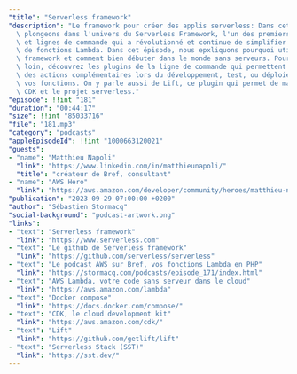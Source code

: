 ```yaml
---
"title": "Serverless framework"
"description": "Le framework pour créer des applis serverless: Dans cet épisode, nous\
  \ plongeons dans l'univers du Serverless Framework, l'un des premiers frameworks\
  \ et lignes de commande qui a révolutionné et continue de simplifier la création\
  \ de fonctions Lambda. Dans cet épisode, nous epxliquons pourquoi utiliser Serverless\
  \ framework et comment bien débuter dans le monde sans serveurs. Pour aller plus\
  \ loin, découvrez les plugins de la ligne de commande qui permettent de réaliser\
  \ des actions complémentaires lors du développement, test, ou déploiements de vos\
  \ vos fonctions. On y parle aussi de Lift, ce plugin qui permet de marrier du code\
  \ CDK et le projet serverless."
"episode": !!int "181"
"duration": "00:44:17"
"size": !!int "85033716"
"file": "181.mp3"
"category": "podcasts"
"appleEpisodeId": !!int "1000663120021"
"guests":
- "name": "Matthieu Napoli"
  "link": "https://www.linkedin.com/in/matthieunapoli/"
  "title": "créateur de Bref, consultant"
- "name": "AWS Hero"
  "link": "https://aws.amazon.com/developer/community/heroes/matthieu-napoli/"
"publication": "2023-09-29 07:00:00 +0200"
"author": "Sébastien Stormacq"
"social-background": "podcast-artwork.png"
"links":
- "text": "Serverless framework"
  "link": "https://www.serverless.com"
- "text": "Le github de Serverless framework"
  "link": "https://github.com/serverless/serverless"
- "text": "Le podcast AWS sur Bref, vos fonctions Lambda en PHP"
  "link": "https://stormacq.com/podcasts/episode_171/index.html"
- "text": "AWS Lambda, votre code sans serveur dans le cloud"
  "link": "https://aws.amazon.com/lambda"
- "text": "Docker compose"
  "link": "https://docs.docker.com/compose/"
- "text": "CDK, le cloud development kit"
  "link": "https://aws.amazon.com/cdk/"
- "text": "Lift"
  "link": "https://github.com/getlift/lift"
- "text": "Serverless Stack (SST)"
  "link": "https://sst.dev/"
---
```

